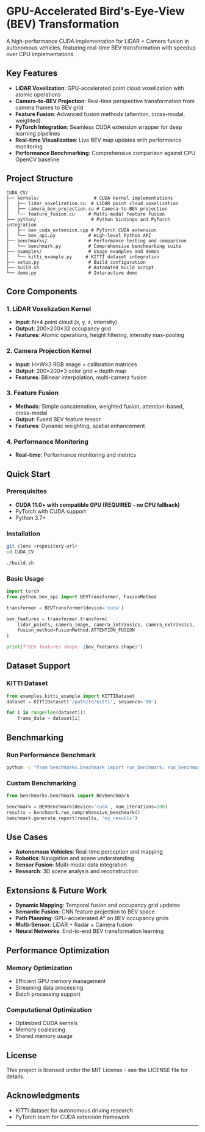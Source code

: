 # GPU-Accelerated Bird's-Eye-View (BEV) Transformation

A high-performance CUDA implementation for LiDAR + Camera fusion in autonomous vehicles, featuring real-time BEV transformation with speedup over CPU implementations.

## Key Features

- **LiDAR Voxelization**: GPU-accelerated point cloud voxelization with atomic operations
- **Camera-to-BEV Projection**: Real-time perspective transformation from camera frames to BEV grid
- **Feature Fusion**: Advanced fusion methods (attention, cross-modal, weighted)
- **PyTorch Integration**: Seamless CUDA extension wrapper for deep learning pipelines
- **Real-time Visualization**: Live BEV map updates with performance monitoring
- **Performance Benchmarking**: Comprehensive comparison against CPU OpenCV baseline


## Project Structure

```
CUDA_CV/
├── kernels/                    # CUDA kernel implementations
│   ├── lidar_voxelization.cu  # LiDAR point cloud voxelization
│   ├── camera_bev_projection.cu # Camera-to-BEV projection
│   └── feature_fusion.cu     # Multi-modal feature fusion
├── python/                    # Python bindings and PyTorch integration
│   ├── bev_cuda_extension.cpp # PyTorch CUDA extension
│   └── bev_api.py            # High-level Python API
├── benchmarks/               # Performance testing and comparison
│   └── benchmark.py          # Comprehensive benchmarking suite
├── examples/                 # Usage examples and demos
│   └── kitti_example.py     # KITTI dataset integration
├── setup.py                  # Build configuration
├── build.sh                  # Automated build script
└── demo.py                   # Interactive demo
```

## Core Components

### 1. LiDAR Voxelization Kernel
- **Input**: N×4 point cloud (x, y, z, intensity)
- **Output**: 200×200×32 occupancy grid
- **Features**: Atomic operations, height filtering, intensity max-pooling

### 2. Camera Projection Kernel
- **Input**: H×W×3 RGB image + calibration matrices
- **Output**: 200×200×3 color grid + depth map
- **Features**: Bilinear interpolation, multi-camera fusion

### 3. Feature Fusion
- **Methods**: Simple concatenation, weighted fusion, attention-based, cross-modal
- **Output**: Fused BEV feature tensor
- **Features**: Dynamic weighting, spatial enhancement

### 4. Performance Monitoring
- **Real-time**: Performance monitoring and metrics

## Quick Start

### Prerequisites
- **CUDA 11.0+ with compatible GPU (REQUIRED - no CPU fallback)**
- PyTorch with CUDA support
- Python 3.7+

### Installation
```bash
git clone <repository-url>
cd CUDA_CV

./build.sh
```

### Basic Usage
```python
import torch
from python.bev_api import BEVTransformer, FusionMethod

transformer = BEVTransformer(device='cuda')

bev_features = transformer.transform(
    lidar_points, camera_image, camera_intrinsics, camera_extrinsics,
    fusion_method=FusionMethod.ATTENTION_FUSION
)

print(f"BEV features shape: {bev_features.shape}")
```

## Dataset Support

### KITTI Dataset
```python
from examples.kitti_example import KITTIDataset
dataset = KITTIDataset('/path/to/kitti', sequence='00')

for i in range(len(dataset)):
    frame_data = dataset[i]
```

## Benchmarking

### Run Performance Benchmark
```bash
python -c "from benchmarks.benchmark import run_benchmark; run_benchmark()"
```

### Custom Benchmarking
```python
from benchmarks.benchmark import BEVBenchmark

benchmark = BEVBenchmark(device='cuda', num_iterations=100)
results = benchmark.run_comprehensive_benchmark()
benchmark.generate_report(results, 'my_results')
```

## Use Cases

- **Autonomous Vehicles**: Real-time perception and mapping
- **Robotics**: Navigation and scene understanding
- **Sensor Fusion**: Multi-modal data integration
- **Research**: 3D scene analysis and reconstruction

## Extensions & Future Work

- **Dynamic Mapping**: Temporal fusion and occupancy grid updates
- **Semantic Fusion**: CNN feature projection to BEV space
- **Path Planning**: GPU-accelerated A* on BEV occupancy grids
- **Multi-Sensor**: LiDAR + Radar + Camera fusion
- **Neural Networks**: End-to-end BEV transformation learning

## Performance Optimization

### Memory Optimization
- Efficient GPU memory management
- Streaming data processing
- Batch processing support

### Computational Optimization
- Optimized CUDA kernels
- Memory coalescing
- Shared memory usage


## License

This project is licensed under the MIT License - see the LICENSE file for details.

## Acknowledgments

- KITTI dataset for autonomous driving research
- PyTorch team for CUDA extension framework

---

